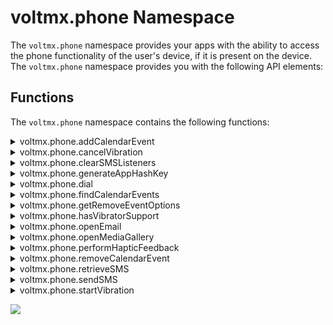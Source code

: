                             
voltmx.phone Namespace
====================

The `voltmx.phone` namespace provides your apps with the ability to access the phone functionality of the user's device, if it is present on the device. The `voltmx.phone` namespace provides you with the following API elements:

Functions
---------

The `voltmx.phone` namespace contains the following functions:


<details close markdown="block"><summary>voltmx.phone.addCalendarEvent</summary>

* * *

Adds a new event to the device calendar.

### Syntax

```

voltmx.phone.addCalendarEvent(  
    eventDetails);
```

### Input Parameters

_eventDetails_

### A JavaScript object that contains the following key-value pairs.

| Key | Value |
| --- | --- |
| summary | A string that contains a short description of the event. |
| start | A string that holds the start date and time for the event. The format for date is "dd/mm/yyyy", and time is "hh:mm:ss". This must be less than the date and time in the `finish` key, |
| finish | A string that holds the finish date and time for the event. The format for date is "dd/mm/yyyy", and time is "hh:mm:ss". This must be greater than the date and time in the `start` key. |
| alarm | An optional number that specifies the time in seconds before the `start` time when the phone must trigger an alarm. This key can be omitted if your app does not need to specify an alarm time. |
| note | A string that contains the long description of the event. |
| integer | A integer that defines the occurrence of a event. |
| access | A string that indicated the privacy setting for the event. The values can be `public`, `private`, or `confidential` |

repeatConfig - Optional

A dictionary that indicates the repeat frequency and endRecurrence values for the event. The dictionary contains two values: repeat and endRecurrence.

repeat

A constant that indicates the repeat frequency. The values are as follows:

*   CALENDAREVENT\_REPEAT\_NONE
    
*   CALENDAREVENT\_REPEAT\_DAILY
    
*   CALENDAREVENT\_REPEAT\_WEEKLY
    
*   CALENDAREVENT\_REPEAT\_MONTHLY
    
*   CALENDAREVENT\_REPEAT\_YEARLY
    

endRecurrence \[Optional\]

A string that stores the recurrence end date and time for the event. The format for the end date and time is "dd/mm/yyyy hh:mm:ss". This date must be greater than the start date and time. For native iOS, if you do not specify the **endRecurrence** value, the events will repeat for 2 years.

**Interval** \[Optoional\]

This allows you to set the interval to repeat the event. It must have a positive integer as value. The default value is 1.

For example, to create a quarterly event, configure ‘repeat’ as constants.CALENDAREVENT\_REPEAT\_MONTHLY and ‘interval’ as '3'. The repeat event will be created in every 3 months(quarterly).

To create a bi-weekly event, configure ‘repeat’ as constants.CALENDAREVENT\_REPEAT\_WEEKLY and ‘interval’ as '2'. The repeat event will be created in every 2 weeks (biweekly).

The following example shows how to add quarterly repeat event.

### Example

```

//Sample code to add the Input Parameter **Interval** in the add calendar event to the device   
addCalendarEvent argument  
 var eventobj = {  
summary: "Event started",  
start: this.startTime,  
finish: this.finishTime,  
alarm: 40,  
access: "public",  
“repeatConfig“:{  
“repeat“:contants.CALENDAREVENT_REPEAT_MONTHLY,  
“interval“: 3,  
“endRecurrence”:endDate  
}  
};  
voltmx.phone.addCalendarEvent(eventobj);
```

```

function addCalendarEvent() {
    try {
        alert("calendar event is about to start");
        var evtobj = {
            summary: "Event started",
            start: "15/04/2012 11:23:45",
            finish: "16/04/2012 12:59:45",
            alarm: 40,
            note: "Event will end at 12.59 PM",
            access: "public",
            repeatConfig: {
                repeat: constants.CALENDAREVENT\_REPEAT\_MONTHLY,
                endRecurrence: ”21/12/2013 13:00:00”
            }
        }
        voltmx.phone.addCalendarEvent(evtobj);
        //Adds an event to the device calendar
    } catch (PhoneError) {
        alert("error in addCalendarEvent:: " + PhoneError);
    }

}
```

```

// To add the calendar event to the device using 'voltmx.phone.addCalendarEvent' APICalendarAddEvent: function(eventObj) {
    try {

        var today = new Date();
        var dd = today.getDate();
        var mm = today.getMonth() + 1;
        var yyyy = today.getFullYear();
        var h = today.getHours();
        var m = today.getMinutes();
        var s = today.getSeconds();
        if (dd &amp; lt; 10) {
            dd = '0' + dd
        }
        if (mm &amp; lt; 10) {
            mm = '0' + mm
        }
        var date = dd + '/
' + mm + ' / ' + yyyy;
        var stime = h + ":" + (parseInt(m) + 2).toString() + ":" + s;
        this.startTime = date + " " + stime;
        var ftime = (parseInt(h) + 1).toString() + ":" + m + ":" + s;
        this.finishTime = date + " " + ftime;
        if (eventObj\["text"\] == "Add calendar event") {
            var evtobj = {
                summary: "Event started",
                start: this.startTime,
                finish: this.finishTime,
                alarm: 40,
                access: "public"
            };
            voltmx.phone.addCalendarEvent(evtobj);
            alert("Calendar event is added with start time = " + this.startTime + ". Please open device calendar to observe this.");
        } else {
            var evtobj = {
                summary: "Event started",
                start: this.startTime,
                finish: this.finishTime,
                alarm: 40,
                access: "confidential"
            };
            voltmx.phone.addCalendarEvent(evtobj);
            alert("Calendar event is added in confidential mode with start time = " + this.startTime + ".");

        }
    } catch (PhoneError) {
        alert("error in addCalendarEvent:: " + PhoneError);
    }
}  

```

### Return Values

None

### Exceptions

This function throws the following phone exceptions.

| Exception | Description |
| --- | --- |
| 2100 | Unable to send the Message |
| 2101 | Insufficient Permissions |
| 2102 | Cannot open mail, mail not configured |
| 2103 | Cannot open media gallery |

This function also throws the following general exceptions.

| Constant | Description |
| --- | --- |
| 100 | Invalid parameter type. |
| 101 | Invalid number of arguments. |
| 102 | Invalid input – thrown when the input is invalid based on the context. |
| 103 | Invalid operation – thrown when the operation is invalid based on the context. |
| 104 | Not supported error – thrown when the method is not supported at all. |
| 105 | Index out of range. |
| 106 | Unknown error |

### Remarks

You can view a video on using the Calendar [here](https://youtu.be/iUaf-WkpGXA).

Events cannot be added in the past.

When your app calls this function on Android, it must have both the READ\_CALENDAR and WRITE\_CALENDAR permissions. Due to Android limitations, when your app sets an alarm with this function the number of seconds are rounded to the nearest minute. Events are added to the local calendar with the calendar name as the application name. They cannot be synched to email accounts.

When your app calls this function on iOS, the app must have NSCalendarsUsageDescription  in info plist. Starting iOS 17, app must have NSCalendarsWriteOnlyAccessUsageDescription or NSCalendarsFullAccessUsageDescription in info plist. For more details, refer to [Apple documentation](https://developer.apple.com/documentation/eventkit/accessing_the_event_store).

The time zone of events that your app adds is the same as the device's current time zone.

### Platform Availability

*   iOS
*   Android version 4.0 and later
*   Windows

* * *

</details>
<details close markdown="block"><summary>voltmx.phone.cancelVibration</summary>

* * *

This API stops the ongoing vibration pattern on a device. This API is available from V9 SP2 onwards.
<!-- This API stops the ongoing vibration pattern on a device. This API is available from V8 SP3 onwards. -->

> **_Important:_** For Android, you must define the VIBRATE permission under Manifest Properties.  
**<uses-permission android:name="android.permission.VIBRATE" />**

### Syntax

```

voltmx.phone.cancelVibration()
```

### Input Parameters

None.

### Example

```

voltmx.phone.cancelVibration();
```

### Return Values

None.

### Limitations/Requirements

*   Windows
    *   The device must have vibration hardware.
        
    *   Device family (Windows OS build version) must be: Windows 10 Creators Update (introduced v10.0.15063.0) or later.
        
    *   API contract must be: Windows.Foundation.UniversalApiContract (introduced v4) or later.
        

### Platform Availability

*   Android
*   Windows

* * *
</details>
<details close markdown="block"><summary>voltmx.phone.clearSMSListeners</summary>

* * *

When invoked, this API clears the broadcast receiver and the existing listeners that are registered to retrieve the one-time password (OTP) from the SMS message received.

### Syntax

```

voltmx.phone.clearSMSListeners()
```

### Input Parameters

<table style="width: 100%;mc-table-style: url('resources/tablestyles/basic.css');" class="TableStyle-Basic" cellspacing="0"><colgroup><col class="TableStyle-Basic-Column-Column1"> <col class="TableStyle-Basic-Column-Column1"></colgroup><tbody><tr class="TableStyle-Basic-Body-Body1"><td class="TableStyle-Basic-BodyE-Column1-Body1">Parameter</td><td class="TableStyle-Basic-BodyD-Column1-Body1">Description</td></tr><tr class="TableStyle-Basic-Body-Body1"><td class="TableStyle-Basic-BodyB-Column1-Body1">SMSListenerType [Constant] - Optional</td><td class="TableStyle-Basic-BodyA-Column1-Body1">The SMSListenerType value can be any of the following: voltmx.phone.SMS_WITH_USER_CONSENT voltmx.phone.SMS_WITHOUT_USER_CONSENT Depending on the parameter value, a specific listener type is cleared. If no type is specified, both type of listeners(if any) are cleared.</td></tr></tbody></table>

> **_Note:_** Ensure that you create an androidbuild.properties file in the project folder of your Volt MX Iris workspace, and add the following key: `addSMSRetrieverSupport = UI`.  
You can set the key to `UI` or `Non-UI` to fetch the required Gradle entries. To know more about adding Android properties to the androidbuild.properties file, click [here](../../../Iris/iris_user_guide/Content/Native_App_Properties.md#add-android-properties-to-androidbuild-properties-file).  

### Example

```

clearAll: function() {
try {
voltmx.phone.clearSMSListeners();
} catch (err) {
alert("Error:: " + err);
}
}
```

### Return Values

None.

### Exceptions

*   101 - Invalid type of arguments to the voltmx.phone.clearSMSListeners API

### Platform Availability

*   Android

* * *
</details>

<details close markdown="block"><summary>voltmx.phone.generateAppHashKey</summary>

* * *

App hash key is a hash string composed of the app's package name and the app's public key certificate. When invoked, this API generates a hash key that must be included in the SMS message sent from the server to the user's device.

For an app to receive the message callback, the hash key has to be correct.

> **_Note:_** This API must be invoked only if type of SMS listener triggered is voltmx.phone.SMS\_WITHOUT\_USER\_CONSENT

### Syntax

```

voltmx.phone.generateAppHashKey()
```

### Input Parameters

None.

> **_Note:_** Ensure that you create an androidbuild.properties file in the project folder of your Volt MX Iris workspace, and add the following key: `addSMSRetrieverSupport = UI`.  
You can set the key to `UI` or `Non-UI` to fetch the required Gradle entries. To know more about adding Android properties to the androidbuild.properties file, click [here](../../../Iris/iris_user_guide/Content/Native_App_Properties.md#add-android-properties-to-androidbuild-properties-file).  

### Example

```

generateAppHashKey: function() {
    var key = voltmx.phone.generateAppHashKey();
    voltmx.print("AppHashkey: " + key);
}
```

### Return Values

<table style="width: 100%;mc-table-style: url('resources/tablestyles/basic.css');" class="TableStyle-Basic" cellspacing="0"><colgroup><col class="TableStyle-Basic-Column-Column1"> <col class="TableStyle-Basic-Column-Column1"></colgroup><tbody><tr class="TableStyle-Basic-Body-Body1"><td class="TableStyle-Basic-BodyE-Column1-Body1">Return Value</td><td class="TableStyle-Basic-BodyD-Column1-Body1">Description</td></tr><tr class="TableStyle-Basic-Body-Body1"><td class="TableStyle-Basic-BodyB-Column1-Body1">appHashKey[ String ]</td><td class="TableStyle-Basic-BodyA-Column1-Body1">Returns a hash key that has to be appended to the SMS message by server.</td></tr></tbody></table>

### Platform Availability

*   Android

* * *
</details>

<details close markdown="block"><summary>voltmx.phone.dial</summary>

* * *

Enables your app to call the specified telephone number.

You can use this API to make calls to other numbers without leaving the application.

### Syntax

```

voltmx.phone.dial(  
    number);
```

### Input Parameters

| Parameter | Description |
| --- | --- |
| _number_ | A string containing the phone number to call. Only numbers, +, - and space are treated as valid characters in this string. |

 

### Example

```

dial: function() {
    var number = this.view.tbxDial.text;
    voltmx.phone.dial(number);
},
```

### Return Values

None

### Exceptions

2101 - Insufficient Permissions

### Remarks

When you make a call to the specified number using this API, the underlying OS is used to make the call. The call charges as imposed by the service provider are applicable.

On the iPhone simulator, this function is a dummy call. You need to test this function on an actual iPhone device.

### Platform Availability

Not supported on Windows, iPad, Android Tablets, Desktop Web, and Mobile Web platforms. You can use the phone widget to achieve the same functionality on Mobile Web.

* * *
</details>

<details close markdown="block"><summary>voltmx.phone.findCalendarEvents</summary>

* * *

This function finds an event in the device's calendar.

### Syntax

```

voltmx.phone.findCalendarEvents(  
    evtobj);
```

### Input Parameters

| Parameter | Description |
| --- | --- |
| evtobj \[Object\] - Mandatory | A JavaScript object that can contain the following values:type: "[starting](#starting)" or "[ending](#ending)" or "[occuring](#occurring)"start: The start date and time.finish: The end date and time. |

 

### Example

```

var evtobj = {
    type: "starting",
    start: this.startTime,
    finish: this.finishTime
};
var events = voltmx.phone.findCalendarEvents(evtobj);
```

### Return Values

If no matching event is found, this function returns null. If matching events are found, this function returns an array of JavaScript objects containing the matching events. Each JavaScript object contains the following key-value pairs.

| Key | Value |
| --- | --- |
| summary | A string that contains a short description of the event. |
| start | A string that holds the start date and time for the event. The format for date is "dd/mm/yyyy", and time is "hh:mm:ss". This must be less than the date and time in the `finish` key, |
| finish | A string that holds the finish date and time for the event. The format for date is "dd/mm/yyyy", and time is "hh:mm:ss". This must be greater than the date and time in the `start` key. |
| alarm | An optional number that specifies the time in seconds before the `start` time when the phone must trigger an alarm. This key can be omitted if your app does not need to specify an alarm time. |
| note | A string that contains the long description of the event. |
| access | A string that indicated the privacy setting for the event. The values can be `public`, `private`, or `confidential` |

### Exceptions

This function throws the following phone exceptions.

| Exception | Description |
| --- | --- |
| 2100 | Unable to send the Message |
| 2101 | Insufficient Permissions |
| 2102 | Cannot open mail, mail not configured |
| 2103 | Cannot open media gallery |

This function also throws the following general exceptions.

| Constant | Description |
| --- | --- |
| 100 | Invalid parameter type. |
| 101 | Invalid number of arguments. |
| 102 | Invalid input – thrown when the input is invalid based on the context. |
| 103 | Invalid operation – thrown when the operation is invalid based on the context. |
| 104 | Not supported error – thrown when the method is not supported at all. |
| 105 | Index out of range. |
| 106 | Unknown error |

### Remarks

The search criteria in the type key in the _evtobj_ parameter can be any of the following values.

| Constant | Description |
| --- | --- |
| starting | Searches for events starting between _"start"_ and "_finish_". |
| ending | Searches for events ending between _"start_" and _"finish_". |
| occurring | Searches for events that have any part of the event occurring during the period specified between _"start_" and _"finish_". This is the default. |

READ\_CALENDAR permission is needed to use this function.

This function is supported on Android 4.0 version and above (that is, Android API 14 and later). Invocation on Android version less than 4.0 ( that is, an Android API level earlier than 14) is ignored.

When your app calls this function on iOS, the app must have NSCalendarsUsageDescription in info plist. Starting iOS 17, app must have  NSCalendarsFullAccessUsageDescription in info plist.
For more details, refer to [Apple documentation](https://developer.apple.com/documentation/eventkit/accessing_the_event_store).

This function searches only those events that are added by the application.

### Platform Availability

*   iOS
*   Android 4.0 or later
*   Windows

* * *
</details>

<details close markdown="block"><summary>voltmx.phone.getRemoveEventOptions</summary>

* * *

This API returns an array of constants that indicates possible actions for removing a particular event depending on the native support on the device. One of the values that this API returns must be passed as [removeOption](#removeOption) for [voltmx.phone.removeCalendarEvent API](#removeCalenderEvent).

### Syntax

```

voltmx.phone.getRemoveEventOptions([eventHandle](#eventHandle1))
```

### Input Parameters

| Parameter | Description |
| --- | --- |
| eventHandle - Mandatory | Single event from the array of events that the [voltmx.phone.findCalendarEvents API](#findCalendarEvents) returns. |

 

### Example

```

var removeOptions = voltmx.phone.getRemoveEventOptions(eventHandle);
```

### Return Values

An array with possible constant values depending on native support in devices. The possible constants that will be returned as part of the array are as follows:

| Constant | Description |
| --- | --- |
| CALENDAREVENT\_REMOVE\_THIS | Indicates that only one event must be deleted. |
| CALENDAREVENT\_REMOVE\_THIS\_AND\_FUTURE | Indicates that the event as well as future events must be deleted. |

 

> **_Note:_** Depending on the OS configuration of certain Android devices, any of these two values may not be applicable. So before passing any of these two values in the API, you must verify if the Android device supports the required value.

### Platform Availability

*   iOS
*   Android
*   Windows

* * *
</details>

<details close markdown="block"><summary>voltmx.phone.hasVibratorSupport</summary>

* * *

This API returns whether vibrator is supported on a device. This API is available from V9 SP2 onwards.

> **_Important:_** For Android, you must define the VIBRATE permission under Manifest Properties.  
**<uses-permission android:name="android.permission.VIBRATE" />**

### Syntax

```

voltmx.phone.hasVibratorSupport()
```

### Example

```

hasVibratorSupport: function() {
    if (voltmx.phone.hasVibratorSupport() === true) {
        alert("The device contains a Vibration motor");
    }
},
```

### Input Parameters

None.

### Return Values

Boolean is the return value.

| Return Value | Description |
| --- | --- |
| true | The device supports vibrator. |
| false | The device does not support vibrator. |

 

### Limitations/Requirements

*   Windows
    *   The device must have vibration hardware.
        
    *   Device family (Windows OS build version) must be: Windows 10 Creators Update (introduced v10.0.15063.0) or later.
        
    *   API contract must be: Windows.Foundation.UniversalApiContract (introduced v4) or later.
        

### Platform Availability

*   Android
*   Windows

* * *
</details>

<details close markdown="block"><summary id="phone.op2">voltmx.phone.openEmail</summary>

* * *

This API allows the application to launch the native email client with predefined email addresses, subject, body, and attachments.

### Syntax

<pre><code style="display:block;background-color:#eee;">voltmx.phone.openEmail(<a href="#torecipients">torecipients</a>,<a href="#ccrecipients">ccrecipients</a>, <a href="#bccrecipients">bccrecipients</a>, <a href="#subject">subject</a>, <a href="#messagebody">messagebody</a>, <a href="#ismessagebodyhtml">ismessagebodyhtml</a>, <a href="#attachments">attachments</a>, <a href="#viewMode">viewMode</a>, <a href="#filterEmailAppsOnly">filterEmailAppsOnly</a>)</code></pre>

### Input Parameters  

<table>
<tr>
<th>Parameter</th>
<th>Description</th>
</tr>
<tr>
<td id="torecipients">torecipients [Array of Strings] - Mandatory</td>
<td>List of email addresses to be included in the “to” list. For example, “john@example.com”,”stephen.joseph@voltmx.com”, and “test@somecompany.com”.</td>
</tr>
<tr>
<td id="ccrecipients">ccrecipients [Array of Strings] - Optional</td>
<td>List of email addresses to be included in the “cc” list. For example, “john@example.com”,”stephen.joseph@voltmx.com”, and “test@somecompany.com”. If you do not want to use this parameter, you can pass null value.</td>
</tr>
<tr>
<td id="bccrecipients">bccrecipients [Array of Strings] - Optional</td>
<td>List of email addresses to be included in the “bcc” list. For example, “john@example.com”, “stephen.joseph@voltmx.com”, and “test@somecompany.com”.If you do not want to use this parameter, you can pass null value.</td>
</tr>
<tr>
<td id="subject">subject [String]- Optional</td>
<td>Subject to be part of the email. If you do not want to use this parameter, you can pass null value.</td>
</tr>
<tr>
<td id="messagebody">messagebody [String] -Optional</td>
<td>Body to be part of the email. If you do not want to use this parameter, you can pass null value.</td>
</tr>
<tr>
<td id="ismessagebodyhtml">ismessagebod.html [Boolean] - Optional</td>
<td>
<p>If you do not want to use this parameter, you can pass null value. When you pass null value, this parameter defaults to false. true: message body must be treated as HTML content false: message body must not be treated as HTML content</p>
<ul>
<li><b>true</b>:message body must be treated as HTML content</li>
<li><b>false</b>:message body must not be treated as HTML content</li>
</ul>
<blockquote>
<em><b>Note</b></em>: Windows 10 platform do not support HTML body. This is an underlying SDK limitation.
</blockquote>
</td>
</tr>
<tr>
<td id="attachments">attachments [Array of Objects] - Optional</td>
<td>
<p>Each attachment is a Hash-table with the following key-value pairs. If you do not want to use the attachments parameter, you can pass null value.</p>
<ul>
<li><b>mimetype [String]</b>Standard mime types like image/png or image/jpg or image/* etc.</li>
<li><b>attachment [Object]</b>Rawbytes received from the camera, image widget, or openmediagallery api.</li>
<li><b>filename (Optional) [String]</b>name of the file to appear as attachment.</li>
</ul>
<blockquote>
<em><b>Note</b></em>:
<ul>
<li>In Android, filename property is not supported.The Android SDK does not provide any provision for giving file name in attachments while launching native email Application.</li>
<li>For more information on how to attach files in Android, click <a href="sharefilesandroid.html">here</a>
</li>
</ul>
</blockquote>
</td>
</tr>
<tr>
<td id="viewMode">viewMode [Integer] - Optional</td>
<td>
<p>Defines the possible view preferences for an email client window. This is a Windows-specific parameter. The values of viewMode are as follows:</p>
<ul>
<li>0 - Default value Defaults to half, which means, the window uses 50% (half) of the available horizontal screen pixels.</li>
<li>1 - UseLess The window uses less than 50% of the available horizontal screen pixels.</li>
<li>2 - UseHalf The window uses 50% (half) of the available horizontal screen pixels.</li>
<li>3 - UseMore The window uses more than 50% of the available horizontal screen pixels.</li>
<li>4 - UseMinimum The window uses the minimum horizontal pixel width (either 320 or 500 pixels) specified in the app's manifest file.</li>
<li>5 - UseNone The window uses no visible component.</li>
</ul>
<p>If you pass any value other than an integer, the "openEmail : mode must be integer" error message is displayed.</p>
<blockquote>
<em><b>Note</b></em>: viewMode is specific only to Windows and is ignored for all other platforms. For all other devices, the viewMode parameter falls back to its default behavior.
</blockquote>
</td>
</tr>
<tr>
<td id="filterEmailAppsOnly">filterEmailAppsOnly [Boolean] - Optional</td>
<td>
<p>Set this parameter to true to filter and list only email applications, which are shown in the Chooser dialog box. By default, the value of this parameter is false. If you do not want to use this parameter, you can pass a null value.</p>
<blockquote>
<em><b>Note</b></em>: This property is only available on the Android platform.
</blockquote>
<p>On Android 11 (Target SDK version 30, or later) devices, if you want to view a filtered list of email applications, add the following entry in the Project Settings &gt; Native &gt; Android Mobile/Tablet &gt; Child tag entries under &lt;manifest&gt; tag field:</p>
<pre><code style="display:block;background-color:#eee;">&lt;queries&gt;
&lt;intent&gt;
&lt;action android:name="android.intent.action.SENDTO" /&gt;
&lt;data android:scheme="mailto"/&gt;
&lt;/intent&gt;
&lt;/queries&gt;</code></pre>
</td>
</tr>
</table>


### Example

```

emailSend: function() {
    voltmx.phone.openEmail(["kitchensinkapp@voltmx.com"], [""], [""], "Feedback on KitchenSink Application 1.1", "", false, []);
}
```

### Return Values

None

### Exceptions

PhoneError

The following error codes are defined for Phone APIs

*   2100 - Unable to send the Message
*   2101 - Insufficient Permissions
*   2102 - Cannot open mail, mail not configured
*   2103 - Cannot open media gallery

### Platform Availability

Available on all platforms except Server Side Mobile Web, SPA, and Desktop Web.

For these platforms you can launch the native email client by using Richtext widget with an _href_ tag similar to the one shown below:

_<a href="mailto:email@voltmx.com?subject=Foo&body=Bar">Email Me</a>_

* * *
</details>

<details close markdown="block"><summary>voltmx.phone.openMediaGallery</summary>

* * *

This API allows you to open the picture gallery of the mobile device and pick an existing picture.

You can use this API to use any of the multimedia resources (image files, audio files, or video files) available in the device media gallery within your application.

For iPad, openMediaGallery will show the Photos/Videos in the native popover. The popover can be anchored to a widget. The widget to which the popup should be anchored will be provided as a third parameter to openMediaGallery API.

You can view a video on using iPad Popover [here](https://youtu.be/4EKgCANM1TI).  

<blockquote>
    <em><b>Note: </b></em>
    <ul>      
    For Android below permissions are required in IRIS project setting -> Native-> Android Mobile/Tablet -> Tags (Child tag entries under <manifest> tag) depending on the target version.<br>If target version is 33 and above below media permission must be added.<li> < uses-permission android:name="android.permission.READ_MEDIA_IMAGES"/> </li><li>< uses-permission android:name="android.permission.READ_MEDIA_VIDEO"/></li><li>< uses-permission android:name="android.permission.READ_MEDIA_AUDIO"/><br>If target version is 34 and above below permission must be added along with other media permissions.<li>< uses-permission android:name="android.permission.READ_MEDIA_VISUAL_USER_SELECTED"/> </li>
    Click <a href="https://opensource.hcltechsw.com/volt-mx-docs/95/docs/documentation/Iris/iris_user_guide/Content/Android14_Behavioral_Changes.html">here</a> For more information on Android 14 behavioral change, also for understanding other media permissions please refer Android 13 behavioral change documentation.
</li>
    </ul>
</blockquote>


### Syntax

```

voltmx.phone.openMediaGallery([onselectioncallback](#onselectioncallback), [querycontext,](#querycontext) [PSP](#PSP))
```

### Input Parameters

| Parameter | Description |
| --- | --- |
| onselectioncallback \[Function\] - Mandatory | This callback function is invoked when a media is selected. The function receives rawbytes and permStatus as parameters. **rawbytes:** Raw bytes of a selected file. **permStatus:** Permission status whether an app has permission to access the media gallery of the device. **For iOS**: Generally, an app needs [runtime permission](runtime_permissions.md) from the end-user to access the media gallery. If you call the API without obtaining the permission, platform automatically pops up a system permission dialog box with "Allow" and "Deny" options, asking the end-user to grant permission to add a contact to the device.If the end-user taps the "Allow" option, platform proceeds to access the underlying OS API. If the end-user taps the "Deny" option, the rawbytes parameter carries null value and the permStatus parameter holds the voltmx.application.PERMISSION\_DENIED constant value indicates the permission to access the media gallery is denied.**For Android**: This parameter reads the external storage permission that is required to read contents from the media gallery. If you call the API without obtaining the required permission, the platform automatically pops up a system permission dialog containing 'Allow' and 'Deny' options, asking the end user to grant the necessary permission. If the end user taps the 'Allow' option, the platform proceeds to access the underlying OS API. If the end user taps the 'Deny' option, the rawbytes parameter carries null value and the permStatus parameter holds the voltmx.application.PERMISSION\_DENIED constant value, which indicates that the permission to access the media gallery has been denied. **mimeType:** The file format of a selected file. For more information on the standard mime types, refer to the [IANA](https://www.iana.org/assignments/media-types/media-types..md). Examplefunction onSelectionCallback(rawbytes, permStatus, mimeType) { if(rawbytes != null) { //access the rawbytes alert(“file format: ”++mimeType); } else if (permStatus == voltmx.application.PERMISSION\_DENIED) { alert(“Permission Denied to Access the Photo Gallery”); } } var querycontext = { mimeType: "video/\*" }; var returnStatus = voltmx.phone.openMediaGallery(onSelectionCallback, querycontext); |
| querycontext \[Table\] - Optional | Query context is an Object that can be populated with key-value pairs for fine tuning the media items for display (currently only one key **"mimetype"** supported to query the gallery items ). The possible values of the mimetype key can be **image/\*, video/\*, audio/\***. rawbytes.getRawbytesType () This API returns the type of rawbytes that are obtained from onSelectionCallback of openMediaGallery. Rawbytes can be of different types such as image, audio, video, file, bytes, and livePhoto. This API is available from V9 SP2 onwards. var rawbytesType = rawbytes.getRawbytesType(); To check the obtained rawbyte type, the following constants can be used: constants. RAWBYTES \_IMAGE: rawbytes related to image constants. RAWBYTES \_VIDEO: rawbytes related to video constants. RAWBYTES \_AUDIO: rawbytes related to audio constants. RAWBYTES \_FILE: rawbytes related to files constants. RAWBYTES \_BYTES: rawbytes related to bytes constants. RAWBYTES \_LIVEPHOTO: rawbytes related to livePhoto if(rawbytes.getRawbytesType() == constants. RAWBYTES\_LIVEPHOTO) { // app logic } livePhotoResources - Rawbytes Property Returns both image and file paths, using this property you can get the both image and video paths. This property returns a json containing both video and image paths, and is available from V9 SP2 onwards. It contains the following keys: imageURL: path of stored image related to livePhoto. videoURL: path of stored video related to livePhoto. var livePhotoResources = Rawbytes.livePhotoResources;//Example for creating Live photos using FFIFunction onSelectionCallback(){ if (rawbytes !== null) { if (rawbytes.getRawbytesType() == constants.RAWBYTES\_LIVEPHOTO) { globalArrOFURLS = rawbytes.livePhotoResources; alert(globalArrOFURLS); var livePhotosFFIObject = new PHVFFI.livePhotosFFI(); //Invokes method 'createLivePhoto' on the object livePhotosFFIObject.createLivePhoto(globalArrOFURLS); } frmHome.imgOne.rawBytes = rawbytes; } else if (permStatus == voltmx.application.PERMISSION\_DENIED) { alert("PERMISSION\_DENIED"); } } } var returnStatus = voltmx.phone.openMediaGallery(onSelectionCallback, querycontext); |
| PSP \[Table\] - Optional | The PSP parameter is a dictionary with the following properties. _widgetref \[Widget Reference\]_: Applicable only on iPad. The widget to which the pop-up will be anchored to. For example, _formname.widgetname_. _compressionlevel_: Compression level is a float value. Specify 0.0 for most compressed images and 1.0 for least compressed images. |

### Example

```

openMediaGalleryForEmail: function() {
    voltmx.phone.openMediaGallery(this.openMediaGallaeryCallBck, {
        mimetype: "image/*"
    });
}
```

### Return Values

None

### Exceptions

PhoneError

The following error codes are defined for Phone APIs

*   2100 - Unable to send the Message
*   2101 - Insufficient Permissions
*   2102 - Cannot open mail, mail not configured
*   2103 - Cannot open media gallery

### Platform Availability

Supported on all platforms except Mobile Web, SPA, and Desktop Web.

* * *
</details>

<details close markdown="block"><summary>voltmx.phone.performHapticFeedback</summary>

* * *

This API provides various haptic feedback to users, and is available from V9 SP2 onwards.

### Syntax

```

voltmx.phone.performHapticFeedback(hapticFeedbackValue)
```

### Input Parameters

hapticFeedbackValue \[constant\] – Mandatory

Indicates the type of haptic feedback. Its possible values are as follows:

<table style="width: 100%;mc-table-style: url('resources/tablestyles/basic.css');" class="TableStyle-Basic" cellspacing="0"><colgroup><col style="width: 464px;" class="TableStyle-Basic-Column-Column1"> <col style="width: 578px;" class="TableStyle-Basic-Column-Column1"></colgroup><tbody><tr class="TableStyle-Basic-Body-Body1"><td style="text-align: center;font-weight: bold;" class="TableStyle-Basic-BodyE-Column1-Body1"><span style="font-size: 12pt;">hapticFeedbackValue</span></td><td style="text-align: center;" class="TableStyle-Basic-BodyD-Column1-Body1"><b style="font-size: 12pt;">Description</b></td></tr><tr class="TableStyle-Basic-Body-Body1"><td style="text-align: center;" class="TableStyle-Basic-BodyE-Column1-Body1">0 - voltmx.hapticFeedback.SUCCESS</td><td style="text-align: center;" class="TableStyle-Basic-BodyD-Column1-Body1">Triggers a haptic feedback for a successful event.</td></tr><tr class="TableStyle-Basic-Body-Body1"><td style="text-align: center;" class="TableStyle-Basic-BodyE-Column1-Body1">1 - voltmx.hapticFeedback.WARNING</td><td style="text-align: center;" class="TableStyle-Basic-BodyD-Column1-Body1">Triggers a haptic feedback that represents a warning to users.</td></tr><tr class="TableStyle-Basic-Body-Body1"><td style="text-align: center;" class="TableStyle-Basic-BodyE-Column1-Body1">2 - voltmx.hapticFeedback.FAILURE</td><td style="text-align: center;" class="TableStyle-Basic-BodyD-Column1-Body1">Triggers a haptic feedback for a failure event.</td></tr><tr class="TableStyle-Basic-Body-Body1"><td style="text-align: center;" class="TableStyle-Basic-BodyE-Column1-Body1">3 - voltmx.hapticFeedback.LIGHT</td><td style="text-align: center;" class="TableStyle-Basic-BodyD-Column1-Body1">Triggers a haptic feedback of light intensity.</td></tr><tr class="TableStyle-Basic-Body-Body1"><td style="text-align: center;" class="TableStyle-Basic-BodyE-Column1-Body1">4 - voltmx.hapticFeedback.MEDIUM</td><td style="text-align: center;" class="TableStyle-Basic-BodyD-Column1-Body1">Triggers a haptic feedback of medium intensity.</td></tr><tr class="TableStyle-Basic-Body-Body1"><td style="text-align: center;" class="TableStyle-Basic-BodyE-Column1-Body1">5 - voltmx.hapticFeedback.HEAVY</td><td style="text-align: center;" class="TableStyle-Basic-BodyD-Column1-Body1">Triggers a haptic feedback of high intensity.</td></tr><tr class="TableStyle-Basic-Body-Body1"><td style="text-align: center;" class="TableStyle-Basic-BodyB-Column1-Body1">6 - voltmx.hapticFeedback.SELECTION</td><td style="text-align: center;" class="TableStyle-Basic-BodyA-Column1-Body1">Triggers a haptic feedback that represents a selection/state change.</td></tr></tbody></table>

 

### Example

```

hapticFeedback: function(){
  voltmx.phone.performHapticFeedback(5);
}
```

### Return Values

None.

### Remarks

*   iOS
    *   The Haptic Feedback feature is available on iPhone 7 devices and later. These devices have Taptic Engine hardware and users can enable/disable Haptics from Device Settings-> Sounds & Haptics-> System Haptics.
        
*   Android
    *   Users can enable the Vibrate on touch feature from Settings-> Sound & notification-> Other sounds.
        

### Platform Availability

*   iOS

* * *
</details>

<details close markdown="block"><summary>voltmx.phone.removeCalendarEvent</summary>

* * *

This API either deletes a single event or a series of repeat events starting from the date specified in the [eventHandle](#eventHandle) from the device calendar, depending on the provided [removeOption](#removeOption) parameter. While deleting a series of recurring events, the API deletes all subsequent events beginning from the date specified in the [eventHandle](#eventHandle); however, the API does not delete any repeat event that is before the specified date.

> **_Note:_** To delete an event, you must first search for the event by using the [findCalendarEvents API](#findCalendarEvents) and delete the event.

### Syntax

```

voltmx.phone.removeCalendarEvent([eventHandle](#eventHandle), [removeOption](#removeOption))
```

### Input Parameters

| Parameter | Description |
| --- | --- |
| eventHandle \[Object\] - Mandatory | Event handle is returned by the find operation. |
| removeOption - Optional | This parameter is considered only for recurring events. If you do not specify a value for this parameter or pass an invalid value for a recurring event, the current event as well as future recurrences are deleted. Default fallback value of removeOption is constants.CALENDAREVENT\_REMOVE\_THIS\_AND\_FUTURE. You can fetch possible removeOption values for delete events by using the [voltmx.phone.getRemoveEventOptions API](#getRemoveEventOptions). The following constants are available for removeOption: CALENDAREVENT\_REMOVE\_THIS : Indicates that only one event should be deleted. CALENDAREVENT\_REMOVE\_THIS\_AND\_FUTURE : Indicates the event as well as future events should be deleted. |

 

### Example

```

//To remove the calendar event from the device using 'voltmx.phone.removeCalendarEvent' API

CalendarRemoveEvent: function() {
    if (this.startTime === "undefined" || this.startTime === undefined) {
        this.view.lblPhone.text = "Please create the calendar event.";
        return;
    }
    var evtobj = {
        type: "starting",
        start: this.startTime,
        finish: this.finishTime
    };
    var events = voltmx.phone.findCalendarEvents(evtobj);

    voltmx.phone.removeCalendarEvent(events[0]);
    alert("Calendar event is removed. Please open device calendar to observe this");
}
```

```

voltmx.phone.removeCalendarEvent(events\[1\],constants.CALENDAREVENT\_REMOVE\_THIS);  
voltmx.phone.removeCalendarEvent(events\[1\],constants.CALENDAREVENT\_REMOVE\_THIS\_AND\_FUTURE);  
voltmx.phone.removeCalendarEvent(events\[1\]); //If it is non-recurring, the current event is deleted; however, if it is a recurring event, the event as well as future events will be deleted.
```

### Return Values

None.

### Exceptions

PhoneError

The following error codes are defined for Phone APIs

*   2100 - Unable to send the Message
*   2101 - Insufficient Permissions
*   2102 - Cannot open mail, mail not configured
*   2103 - Cannot open media gallery

### Error

*   100 – invalid type of parameters
*   101 – invalid number of arguments
*   102 – invalid input – thrown when the input is invalid based on the context.
*   103 – invalid operation – thrown when the operation is invalid based on the context.
*   104 – not supported error – thrown when the method is not supported at all.
*   105 – index out of range.
*   106 – unknown error.

### Platform Availability

*   iOS
*   Android
*   Windows

### Remarks

*   READ\_CALENDAR and WRITE\_CALENDAR permissions are needed for this API.
*   This API is supported for Android 4.0 version and above (that is, Android API level later to 13). Invocation on Android version less than 4.0 ( that is, Android API level earlier to 14) will be ignored.
*   When your app calls this function on iOS, the app must have NSCalendarsUsageDescription  in info plist. Starting iOS 17, app must have NSCalendarsWriteOnlyAccessUsageDescription or NSCalendarsFullAccessUsageDescription in info plist. For more details, refer to [Apple documentation](https://developer.apple.com/documentation/eventkit/accessing_the_event_store).  
*   If this API removes last calendar event added to local calendar, then the local calendar account will be deleted.

* * *
</details>

<details close markdown="block"><summary>voltmx.phone.retrieveSMS</summary>

* * *

When invoked, this API reads an SMS message received from the server. The API then retrieves the one-time password (OTP) from the message if it matches with the config provided.

### Syntax

```

voltmx.phone.retrieveSMS(callback, SMSConfig);
```

### Input Parameters

**SMSConfig \[Object\] - Optional**

SMSConfig supports the following key-value pairs:

<table style="width: 100%;mc-table-style: url('resources/tablestyles/basic.css');" class="TableStyle-Basic" cellspacing="0"><colgroup><col class="TableStyle-Basic-Column-Column1"> <col class="TableStyle-Basic-Column-Column1"></colgroup><tbody><tr class="TableStyle-Basic-Body-Body1"><td class="TableStyle-Basic-BodyE-Column1-Body1">Key</td><td class="TableStyle-Basic-BodyD-Column1-Body1">Description</td></tr><tr class="TableStyle-Basic-Body-Body1"><td class="TableStyle-Basic-BodyE-Column1-Body1">OTPSizeLimit [Number] - Optional</td><td class="TableStyle-Basic-BodyD-Column1-Body1">Expected/desired size limit of the OTP. If the OTPSizeLimit is not specified, the default size limit is 6.</td></tr><tr class="TableStyle-Basic-Body-Body1"><td class="TableStyle-Basic-BodyE-Column1-Body1">OTPType [Constant] - Optional</td><td class="TableStyle-Basic-BodyD-Column1-Body1">Expected/desired type of OTP. [ voltmx.phone.SMS_ALPHANUMERIC_OTP or voltmx.phone.SMS_NUMERIC_OTP] The default type is Numeric.</td></tr><tr class="TableStyle-Basic-Body-Body1"><td class="TableStyle-Basic-BodyE-Column1-Body1">OTPRegex [String] - Optional</td><td class="TableStyle-Basic-BodyD-Column1-Body1">Customized regex to retrieve OTP or PIN as required. If customized regex is provided, all the other criteria such as OTPSizeLimit and OTPType are neglected.</td></tr><tr class="TableStyle-Basic-Body-Body1"><td class="TableStyle-Basic-BodyE-Column1-Body1">SMSListenerType [Constant] - Optional</td><td class="TableStyle-Basic-BodyD-Column1-Body1">Type of SMS listener to be triggered. Following are the SMS listener types: <b>voltmx.phone.SMS_WITHOUT_USER_CONSENT:</b> Using this constant, OTP would be retrieved automatically without any user interaction. In this case, the message that you send from the server to the user's device must fulfill the following: Be no longer than 140 bytes Contain a one-time code that the client sends back to your server to complete the verification flow Include an 11-character hash string that identifies your app To generate a hash key, use any of the following ways: The command-line procedure to generate hash. For more information on computing an app's hash string, refer <a href="https://developers.google.com/identity/sms-retriever/verify#computing_your_apps_hash_string" target="_blank">here</a>. The <a href="#generate" class="selected">generateAppHashKey API</a> to generate the hash key when signed in with the production keystore. Here is a sample message format: 123ABC78 FA+9qCX9VSu (123ABC78 is the one-time code and FA+9qCX9VSu is the hash string) <b>voltmx.phone.SMS_WITH_USER_CONSENT:</b> The User Consent Screen is displayed to users after the SMS with an OTP is received. The OTP would be retrieved only after user grants access to the SMS through the User Consent Screen. In this case, the message that you send from the server to the user's device must fulfill the following: Contain a 4-10 character alphanumeric string with at least one number. Is sent by a phone number that's not in the user's contacts.</td></tr><tr class="TableStyle-Basic-Body-Body1"><td class="TableStyle-Basic-BodyB-Column1-Body1">SMSSenderDetails [String] - Optional</td><td class="TableStyle-Basic-BodyA-Column1-Body1">SMS sender details may be specified only if <code>SMSListenerType = voltmx.phone.SMS_WITH_USER_CONSENT.</code> In this case, OTP will be retrieved only if the SMS was sent by that phone number specified in SMSSenderDetails key. The sender's phone number should be of E.164 format.</td></tr></tbody></table>

**callback \[Function\] - Mandatory**

The callback executed to communicate the SMS Listener Registration status and response of API. The syntax of the callback function is:

callback(callbackObject)

The callbackObject contains SMS and status key value pairs.

**SMS key:** SMS object, the value of the SMS key is populated only when code is equal to voltmx.phone.SMS\_RETRIEVED\_SUCCESSFULLY. In case of any error, the SMS object is null.

The SMS object contains the following key-value pairs:

<table style="width: 100%;mc-table-style: url('resources/tablestyles/basic.css');" class="TableStyle-Basic" cellspacing="0"><colgroup><col class="TableStyle-Basic-Column-Column1" style="width: 336px;"> <col class="TableStyle-Basic-Column-Column1"></colgroup><tbody><tr class="TableStyle-Basic-Body-Body1"><td class="TableStyle-Basic-BodyE-Column1-Body1">Key</td><td class="TableStyle-Basic-BodyD-Column1-Body1">Description</td></tr><tr class="TableStyle-Basic-Body-Body1"><td class="TableStyle-Basic-BodyE-Column1-Body1">message [String]</td><td class="TableStyle-Basic-BodyD-Column1-Body1">SMS received</td></tr><tr class="TableStyle-Basic-Body-Body1"><td class="TableStyle-Basic-BodyB-Column1-Body1">OTP [String]</td><td class="TableStyle-Basic-BodyA-Column1-Body1">Retrieved OTP from SMS</td></tr></tbody></table>

 

> **_Note:_** The OTP value returned can be null/empty if the message doesn't contain any OTP matching the SMSConfig.

**status key:** Value of the status key contains the following key-value pairs:

<table style="width: 100%;mc-table-style: url('resources/tablestyles/basic.css');" class="TableStyle-Basic" cellspacing="0"><colgroup><col class="TableStyle-Basic-Column-Column1" style="width: 336px;"><col class="TableStyle-Basic-Column-Column1"></colgroup><tbody><tr class="TableStyle-Basic-Body-Body1"><td class="TableStyle-Basic-BodyE-Column1-Body1">Key</td><td class="TableStyle-Basic-BodyD-Column1-Body1">Description</td></tr><tr class="TableStyle-Basic-Body-Body1"><td class="TableStyle-Basic-BodyE-Column1-Body1">code[Number]</td><td class="TableStyle-Basic-BodyD-Column1-Body1">status code</td></tr><tr class="TableStyle-Basic-Body-Body1"><td class="TableStyle-Basic-BodyB-Column1-Body1">message[String]</td><td class="TableStyle-Basic-BodyA-Column1-Body1">status message</td></tr></tbody></table>

 

The code key can have any of the following values. A code value is populated when the scenario in the corresponding description occurs.

The following codes specify if the framework is successful in starting the SMS listener.

<table style="width: 100%;mc-table-style: url('resources/tablestyles/basic.css');" class="TableStyle-Basic" cellspacing="0"><colgroup><col class="TableStyle-Basic-Column-Column1"><col class="TableStyle-Basic-Column-Column1"></colgroup><tbody><tr class="TableStyle-Basic-Body-Body1"><td class="TableStyle-Basic-BodyE-Column1-Body1">Code</td><td class="TableStyle-Basic-BodyD-Column1-Body1">Description</td></tr><tr class="TableStyle-Basic-Body-Body1"><td class="TableStyle-Basic-BodyE-Column1-Body1">voltmx.phone.SMS_LISTENER_REGISTRATION_SUCCESS</td><td class="TableStyle-Basic-BodyD-Column1-Body1">SMS listener registered successfully. You must request the server for OTP only after the successful registration status is conveyed in a message callback.</td></tr><tr class="TableStyle-Basic-Body-Body1"><td class="TableStyle-Basic-BodyB-Column1-Body1">voltmx.phone.SMS_LISTENER_REGISTRATION_FAILED</td><td class="TableStyle-Basic-BodyA-Column1-Body1">SMS listener registration failed.</td></tr></tbody></table>

 

The following codes are applicable only after voltmx.phone.SMS\_LISTENER\_REGISTRATION\_SUCCESS is received.

<table style="width: 100%;mc-table-style: url('resources/tablestyles/basic.css');" class="TableStyle-Basic" cellspacing="0"><colgroup><col class="TableStyle-Basic-Column-Column1"><col class="TableStyle-Basic-Column-Column1"></colgroup><tbody><tr class="TableStyle-Basic-Body-Body1"><td class="TableStyle-Basic-BodyE-Column1-Body1">Code</td><td class="TableStyle-Basic-BodyD-Column1-Body1">Description</td></tr><tr class="TableStyle-Basic-Body-Body1"><td class="TableStyle-Basic-BodyE-Column1-Body1">voltmx.phone.SMS_RETRIEVED_SUCCESSFULLY</td><td class="TableStyle-Basic-BodyD-Column1-Body1">SMS retrieved successfully.</td></tr><tr class="TableStyle-Basic-Body-Body1"><td class="TableStyle-Basic-BodyE-Column1-Body1">voltmx.phone.SMS_TIMEOUT</td><td class="TableStyle-Basic-BodyD-Column1-Body1">The SMS listener has timed out as No SMS is received within 5mins of trigger of API.</td></tr><tr class="TableStyle-Basic-Body-Body1"><td class="TableStyle-Basic-BodyE-Column1-Body1">voltmx.phone.SMS_DEVELOPER_ERROR</td><td class="TableStyle-Basic-BodyD-Column1-Body1">Caller app has incorrect number of certificates. Only one certificate is allowed. This can occur only when SMSListenerType is set to voltmx.phone.SMS_WITHOUT_USER_CONSENT.</td></tr><tr class="TableStyle-Basic-Body-Body1"><td class="TableStyle-Basic-BodyE-Column1-Body1">voltmx.phone.SMS_ERROR</td><td class="TableStyle-Basic-BodyD-Column1-Body1">App-code collides with other installed apps. This can occur only when SMSListenerType is set to voltmx.phone.SMS_WITHOUT_USER_CONSENT.</td></tr><tr class="TableStyle-Basic-Body-Body1"><td class="TableStyle-Basic-BodyE-Column1-Body1">voltmx.phone.SMS_USER_CANCELLED</td><td class="TableStyle-Basic-BodyD-Column1-Body1">While SMSListenerType = voltmx.phone.SMS_WITH_USER_CONSENT, user denies OTP retrieval. This can occur only when SMSListenerType is set to voltmx.phone.SMS_WITH_USER_CONSENT.</td></tr><tr class="TableStyle-Basic-Body-Body1"><td class="TableStyle-Basic-BodyE-Column1-Body1">voltmx.phone.ACTIVITY_NOT_FOUND</td><td class="TableStyle-Basic-BodyD-Column1-Body1">While SMSListenerType = voltmx.phone.SMS_WITH_USER_CONSENT, an activity cannot be found to launch the Consent dialog. This can occur only when SMSListenerType is set to voltmx.phone.SMS_WITH_USER_CONSENT.</td></tr><tr class="TableStyle-Basic-Body-Body1"><td class="TableStyle-Basic-BodyB-Column1-Body1">voltmx.phone.SMS_UNKNOWN_ERROR</td><td class="TableStyle-Basic-BodyA-Column1-Body1">Any error with unknown root cause.</td></tr></tbody></table>

 

> **_Note:_** Ensure that you create an androidbuild.properties file in the project folder of your Volt MX Iris workspace, and add the following key: `addSMSRetrieverSupport = UI`.  
You can set the key to `UI` or `Non-UI` to fetch the required Gradle entries. To know more about adding Android properties to the androidbuild.properties file, click [here](../../../Iris/iris_user_guide/Content/Native_App_Properties.md#add-android-properties-to-androidbuild-properties-file).  

### Example

```

retrieveOTPFromSMS: function() {


    SMSConfig = {}
    SMSConfig.OTPSizeLimit = 4;
    SMSConfig.OTPType = voltmx.phone.SMS_NUMERIC_OTP;
    SMSConfig.SMSListenerType = voltmx.phone.SMS_WITH_USER_CONSENT;
    SMSConfig.SMSSenderDetails = null;
    try {
        voltmx.phone.retrieveSMS(callback, SMSConfig);
    } catch (err) {
        voltmx.print("ERROR:" + err);
    }


    function callback(callbackObj) {
        statusCode = callbackObj.status.code;

        voltmx.print("STATUS_CODE::" + statusCode);

        if (statusCode == voltmx.phone.SMS_LISTENER_REGISTRATION_SUCCESS) {
            //ADD CODE TO INDICATE SERVER TO SEND OTP
        }

        if (statusCode == voltmx.phone.SMS_RETRIEVED_SUCCESSFULLY) {
            voltmx.print("message:" + callbackObj.SMS.message)
            voltmx.print("otp:" + callbackObj.SMS.OTP)
            alert(callbackObj.SMS.OTP)
        }

    }
```

### Return Values

None

**Limitations**

You must start an SMS retriever only after the previous registered retriever responds with a success or failure response. However, if you register a second SMS retriever before the first SMS retriever provides a response, the possible limitations are as follows:

*   When two SMS retrievals without a user's consent run simultaneously, the SMS callbacks are triggered in the same sequence in which they are registered. This sequence might not be same as the sequence in which the user has sent the requests to the server. As a result, a mismatch in the provided OTP config might occur.
*   When two SMS retrievals with a user's consent provide two unique sender details for two parallel SMS retrieval registrations, the SMS callbacks are triggered in the same sequence in which they are registered. The SMS details received at the native level does not contain the senders information. Consequently, a mismatch between the senders might occur.

**Exceptions**

Error Codes:

*   100 - Invalid number of arguments to API voltmx.phone.retrieveSMS()
    
*   101 - Invalid type of arguments to API voltmx.phone.retrieveSMS()
    

### Platform Availability

Android

* * *
</details>

<details close markdown="block"><summary>voltmx.phone.sendSMS</summary>

* * *

This API provides access to the Messaging service of the underlying platform. You can send a text message to a specified number. This API accesses the messaging application of the underlying platform and uses that application to send text message to the specified number.

> **_Important:_** You can send only text messages and multimedia messages are not supported.

> **_Note:_** When you send messages using this API, the charges as imposed by the Service Provider are applicable. On iPhone this API opens the Messages application with a prepopulated text and number.

You can use this API to send messages to other numbers without leaving the application.

### Syntax

```

voltmx.phone.sendSMS([phonenumber](#phonenumber), [text](#text))
```

### Input Parameters

| Parameter | Description |
| --- | --- |
| phonenumber \[String\] - Mandatory | Number to which the SMS must be sent. |
| text \[String\] - Mandatory | Content of the SMS. |

 

### Example

```

sendSMS: function() {
    if (voltmx.os.deviceInfo().model == "iPhone Simulator") {
        alert("Works only on device");
    } else {
        var phoneNo = "+91 40 12345678"; // This is a dummy number
        var text = "Hi Volt MX developer";
        voltmx.phone.sendSMS(phoneNo, text);
    }
}
```

### Return Values

None

### Exceptions

PhoneError

The following error codes are defined for Phone APIs

*   2100 - Unable to send the Message.
*   2101 - Insufficient Permissions.

### Remarks

When you send messages using this API, the messaging application of the underlying platform is used to send the message with the number and text you specified i.e., the phone number and the message are pre-populated in the messaging application.

### Platform Availability

Available on all platforms except Desktop Web,SPA, Mobile Web, Android Tablets, iPad.

> **_Note:_** This API allows you to send only text messages. It does not support multimedia messages.

* * *
</details>

<details close markdown="block"><summary>voltmx.phone.startVibration</summary>

* * *

This API starts the vibration feature on a device, provided that device supports vibration. If the device does not support vibration, this API has no effect. If a vibration pattern is already in progress when this API is called, the previous pattern is halted and the new one begins. This API is available from V9 SP2 onwards.

> **_Important:_** For Android, you must define the VIBRATE permission under Manifest Properties.  
**<uses-permission android:name = "android.permission.VIBRATE" />**

### Syntax

```

voltmx.phone.startVibration (vibrationConfig, repeat)
```

### Input Parameters

| Parameter | Description |
| --- | --- |
| vibrationConfig \[Array\] - Mandatory | Specifies the list of all vibration patterns as an array. Each vibration pattern object accepts the **duration**, **amplitude**, and **delay** keys. delay \[Integer\] - Mandatory Specifies that the vibration will be paused for the specified delay time in milliseconds. This parameter must be a positive number. The default value of delay is 0 milliseconds. Any invalid or negative values specified for delay reverts to the default value, i.e., 0 milliseconds. duration \[Integer\] – Mandatory The number of milliseconds for which the device vibrates. This parameter must be a positive number. The default value of duration is 0 milliseconds. Any invalid or negative values specified for duration reverts to the default value, i.e., 0 milliseconds. amplitude \[Integer\] - Optional Controls the strength of the vibration. This must be a value between 0 and 255. For Windows and Android devices, when the vibration amplitude is 0, the vibration motor is turned off; whereas, when the vibration amplitude is 255, the vibration is performed at full strength. This parameter must be a positive number. The default value of amplitude is 0 milliseconds. Any invalid or negative values specified for amplitude reverts to the default value, i.e., 0 milliseconds. The amplitude parameter is supported on Android 8.0 and later. |
| repeat \[Boolean\] – Optional | **true** : The repeat vibration pattern is repeated until the **voltmx.phone.cancelVibration** API is called.**false** : Stops the repeat vibration pattern. This is the default value. |

 

### Example

```

//Device will vibrate for 100 milliseconds.
  
startVibration: function()
  {
    if(voltmx.phone.hasVibratorSupport()===true)
      {
        var vibrationConfig=[{
    "delay": 0,
    "duration": 100,
    "amplitude": 250
}];
        voltmx.phone.startVibration(vibrationConfig, true);
      }
    else{
        alert("The device does not support vibration");  
    }
  }
```

### Return Values

None.

### Behavior, Requirements, and Limitations

*   iOS
    
    *   The startVibration API generates only a single vibration effect.
    *   iOS does not support config parameters, such as amplitude and duration, for startVibration API.
    *   The startVibration API accepts arguments on iOS devices, but it ignores them. The API does not throw any error/exception.
*   Windows
    *   The device must have vibration hardware.
        
    *   Device family (Windows OS build version) must be: Windows 10 Creators Update (introduced v10.0.15063.0) or later.
        
    *   API contract must be: Windows.Foundation.UniversalApiContract (introduced v4) or later.
        

### Remarks

*   You can call this API with or without arguments for Android and Windows. If the arguments are not specified, the device vibrates for 100 milliseconds to align with the behavior for iOS.

### Platform Availability

*   Android
*   iOS
*   Windows

* * *
</details>

![](resources/prettify/onload.png)
